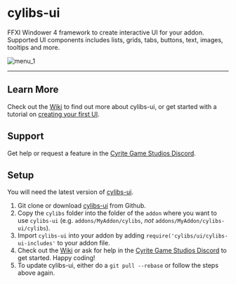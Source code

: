 # cylibs-ui
FFXI Windower 4 framework to create interactive UI for your addon. Supported UI components includes lists, grids, tabs, buttons, text, images, tooltips and more.

![menu_1](https://github.com/cyritegamestudios/cylibs-ui/assets/123847593/c86e2066-decb-4bf5-8a86-07fdd6507345)

--------------------------------------------------------------------------------
## Learn More

Check out the [Wiki](https://github.com/cyritegamestudios/cylibs-ui/wiki) to find out more about cylibs-ui, or get started with a tutorial on [creating your first UI](https://github.com/cyritegamestudios/cylibs-ui/wiki/Tutorials#create-your-first-ui).

## Support

Get help or request a feature in the [Cyrite Game Studios Discord](https://discord.gg/CfPxDy759J).

## Setup

You will need the latest version of [cylibs-ui](https://github.com/cyritegamestudios/cylibs-ui/releases).

1. Git clone or download [cylibs-ui](https://github.com/cyritegamestudios/cylibs-ui/releases) from Github.
2. Copy the `cylibs` folder into the folder of the `addon` where you want to use `cylibs-ui` (e.g. `addons/MyAddon/cylibs`, *not* `addons/MyAddon/cylibs-ui/cylibs`).
3. Import `cylibs-ui` into your addon by adding `require('cylibs/ui/cylibs-ui-includes'` to your addon file.
4. Check out the [Wiki](https://github.com/cyritegamestudios/cylibs-ui/wiki) or ask for help in the [Cyrite Game Studios Discord](https://discord.gg/CfPxDy759J) to get started. Happy coding!
5. To update cylibs-ui, either do a `git pull --rebase` or follow the steps above again.
